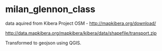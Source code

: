 milan_glennon_class
===================

data aquired from Kibera Project OSM - http://mapkibera.org/download/

http://data.mapkibera.org/mapkibera/kibera/data/shapefile/transport.zip

Transformed to geojson using QGIS.



